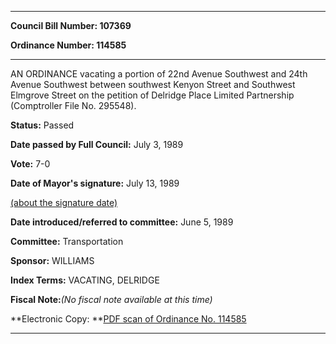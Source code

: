 

********

**Council Bill Number: 107369**
   
**Ordinance Number: 114585**
********

 AN ORDINANCE vacating a portion of 22nd Avenue Southwest and 24th Avenue Southwest between southwest Kenyon Street and Southwest Elmgrove Street on the petition of Delridge Place Limited Partnership (Comptroller File No. 295548).

**Status:** Passed
   
**Date passed by Full Council:** July 3, 1989
   
**Vote:** 7-0
   
**Date of Mayor's signature:** July 13, 1989
   
[(about the signature date)](/~public/approvaldate.htm)
   
   
   
**Date introduced/referred to committee:** June 5, 1989
   
**Committee:** Transportation
   
**Sponsor:** WILLIAMS
   
   
**Index Terms:** VACATING, DELRIDGE

**Fiscal Note:**_(No fiscal note available at this time)_

**Electronic Copy: **[PDF scan of Ordinance No. 114585](/~archives/Ordinances/Ord_114585.pdf)

********

